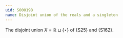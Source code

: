 ```yaml
---
uid: S000198
name: Disjoint union of the reals and a singleton
---
```


The disjoint union $X=\mathbb R\sqcup \{\star\}$ of {S25} and {S162}.
